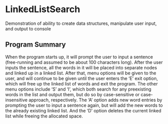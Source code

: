 # LinkedListSearch
Demonstration of ability to create data structures, manipulate user input, and output to console

## Program Summary
When the program starts up, it will prompt the user to input a sentence (free-running and
assumed to be about 100 characters long). After the user inputs the sentence, all the
words in it will be placed into separate nodes and linked up in a linked list. After that,
menu options will be given to the user, and will continue to be given until the user enters
the ‘E’ exit option, which will free up the linked list of words and exit the program. The
other menu options include ‘S’ and ‘I’, which both search for any preexisting words in the
list and output them, but do so by case-sensitive or case-insensitive approach,
respectively. The ‘A’ option adds new word entries by prompting the user to input a
sentence again, but will add the new words to the already existing linked list. And the ‘D’
option deletes the current linked list while freeing the allocated space.
